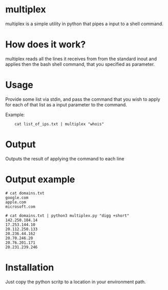 # multiplex

multiplex is a simple utility in python that pipes a input to a shell command.

# How does it work?

multiplex reads all the lines it receives from from the standard inout and applies then the bash shell command, that you specified as parameter.

# Usage

Provide some list via stdin, and pass the command that you wish to apply for each of that list as a input parameter to the command.

Example: 

```
    cat list_of_ips.txt | multiplex "whois"
```

# Output

Outputs the result of applying the command to each line

# Output example

```
# cat domains.txt                        
google.com
apple.com
microsoft.com

# cat domains.txt | python3 multiplex.py "digg +short"
142.250.184.14
17.253.144.10
20.112.250.133
20.236.44.162
20.70.246.20
20.76.201.171
20.231.239.246

```

# Installation

Just copy the python scritp to a location in your environment path.
